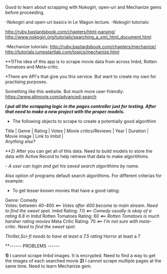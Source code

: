 Good to learn about scrapping with Nokogiri, open-uri and Mechanize gems before proceeding.

-Nokogiri and open-uri basics in Le Wagon lecture.
-Nokogiri tutorials:

http://ruby.bastardsbook.com/chapters/html-parsing/
http://www.nokogiri.org/tutorials/searching_a_xml_html_document.html

-Mechanize tutorials:
http://ruby.bastardsbook.com/chapters/mechanize/
http://tutorials.jumpstartlab.com/topics/mechanize.html

**1)The idea of this app is to scrape movie data from across Imbd, Rotten Tomatoes and Meta-critic.

*There are API's that give you this service. But want to create my own for practising purposes.

Something like this website. But much more user-friendly:
https://www.allmovie.com/advanced-search

***I put all the scrapping logic in the pages controller just for testing. After that need to make a new project with the proper models.***

- The following objects to scrape to create a potentially good algorithim

Title |
Genre |
Rating |
Votes |
Movie critics/Reviews |
Year |
Duration |
Movie image |
Link to Imbd | <br>
<em>Anything else?</em>

**2) After you can get all of this data. Need to build models to store the data with Active Record to help retrieve that data to make algoritihims.

<em>- A user can login and get his saved search algorithims by name.</em>

Also option of programs default search algorithims. For different criterias for example:

- To get lesser known movies that have a good rating:

Genre: Comedy <br>
Votes: between 40-400 <em><== Votes after 400 become to main stream. Need to find the sweet spot.</em>
Imbd Rating: 7.0 <em><== Comedy usually is okay of a rating 6.8 in Imbd</em>
  Rotten Tomatoes Rating: 60 <em><== Rotten Tomatoes is much harsher rating movies</em>
  Meta Critic Rating: 70 <em><== I'm not sure with meta-critic. Need to find the sweet spot.</em>

<strong>*</strong>Thriller,Sci-fi needs to have at least a 7.5 rating
<strong>*</strong>Horror at least a 7

**------ PROBLEMS ------

<strong>1)</strong> I cannot scrape Imbd images. It is encrypted. Need to find a way to get the images of each searched movie
<strong>2)</strong> I cannot scrape multiple pages at the same time. Need to learn Mechanize gem.

